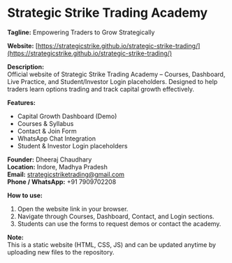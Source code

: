 # Strategic Strike Trading Academy

**Tagline:** Empowering Traders to Grow Strategically

**Website:** [https://strategicstrike.github.io/strategic-strike-trading/](https://strategicstrike.github.io/strategic-strike-trading/)

**Description:**  
Official website of Strategic Strike Trading Academy – Courses, Dashboard, Live Practice, and Student/Investor Login placeholders. Designed to help traders learn options trading and track capital growth effectively.

**Features:**  
- Capital Growth Dashboard (Demo)  
- Courses & Syllabus  
- Contact & Join Form  
- WhatsApp Chat Integration  
- Student & Investor Login placeholders  

**Founder:** Dheeraj Chaudhary  
**Location:** Indore, Madhya Pradesh  
**Email:** strategicstriketrading@gmail.com  
**Phone / WhatsApp:** +91 7909702208

**How to use:**  
1. Open the website link in your browser.  
2. Navigate through Courses, Dashboard, Contact, and Login sections.  
3. Students can use the forms to request demos or contact the academy.  

**Note:**  
This is a static website (HTML, CSS, JS) and can be updated anytime by uploading new files to the repository.
